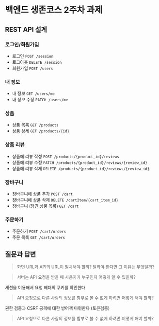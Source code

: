 # 백엔드 생존코스 2주차 과제

## REST API 설계

### 로그인/회원가입

- 로그인 `POST /session`
- 로그아웃 `DELETE /session`
- 회원가입 `POST /users`

### 내 정보

- 내 정보 `GET /users/me`
- 내 정보 수정 `PATCH /users/me`

### 상품

- 상품 목록 `GET /products`
- 상품 상세 `GET /products/{id}`

### 상품 리뷰

- 상품에 리뷰 작성 `POST /products/{product_id}/reviews`
- 상품에 리뷰 수정 `PATCH /products/{product_id}/reviews/{review_id}`
- 상품에 리뷰 삭제 `DELETE /products/{product_id}/reviews/{review_id}`

### 장바구니

- 장바구니에 상품 추가 `POST /cart`
- 장바구니에 상품 삭제 `DELETE /cartItem/{cart_item_id}`
- 장바구니 (담긴 상품 목록) `GET /cart`

### 주문하기

- 주문하기 `POST /cart/orders`
- 주문 목록 `GET /cart/orders`

## 질문과 답변

> 화면 URL과 API의 URL이 일치해야 할까? 달라야 한다면 그 이유는 무엇일까?

> 서버는 API 요청을 받을 때 사용자가 누구인지 어떻게 알 수 있을까?

세션을 이용해서 요청 헤더의 쿠키를 확인한다

> API 요청으로 다른 사람의 정보를 함부로 볼 수 없게 하려면 어떻게 해야 할까?

권한 검증과 CSRF 공격에 대한 방어책 마련한다 (토큰검증)
> API 요청으로 다른 사람의 정보를 함부로 볼 수 없게 하려면 어떻게 해야 할까?
